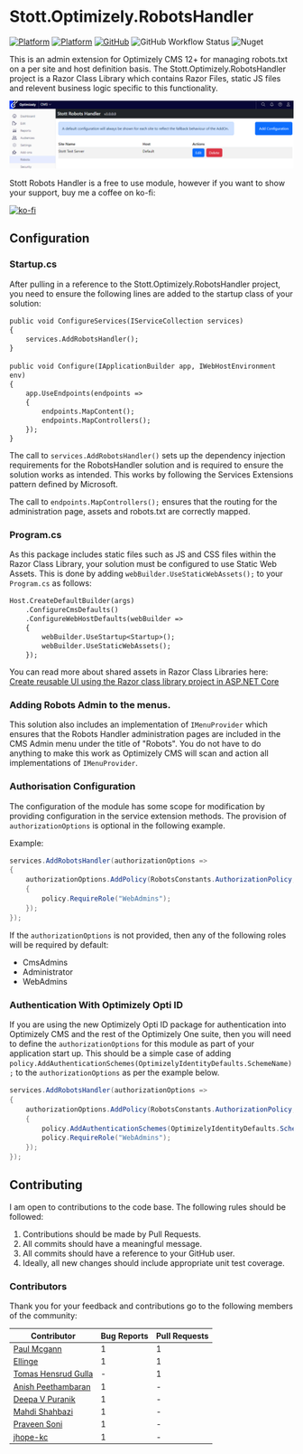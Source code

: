 # Stott.Optimizely.RobotsHandler

[![Platform](https://img.shields.io/badge/Platform-.NET%206-blue.svg?style=flat)](https://docs.microsoft.com/en-us/dotnet/)
[![Platform](https://img.shields.io/badge/Optimizely-%2012-blue.svg?style=flat)](http://world.episerver.com/cms/)
[![GitHub](https://img.shields.io/github/license/GeekInTheNorth/Stott.Optimizely.RobotsHandler)](https://github.com/GeekInTheNorth/Stott.Optimizely.RobotsHandler/blob/main/LICENSE.txt)
![GitHub Workflow Status](https://img.shields.io/github/actions/workflow/status/GeekInTheNorth/Stott.Optimizely.RobotsHandler/dotnet.yml?branch=main)
![Nuget](https://img.shields.io/nuget/v/Stott.Optimizely.RobotsHandler)

This is an admin extension for Optimizely CMS 12+ for managing robots.txt on a per site and host definition basis.  The Stott.Optimizely.RobotsHandler project is a Razor Class Library which contains Razor Files, static JS files and relevent business logic specific to this functionality.

![Stott Robots Handler](/StottRobotsList1.png)

Stott Robots Handler is a free to use module, however if you want to show your support, buy me a coffee on ko-fi:

[![ko-fi](https://ko-fi.com/img/githubbutton_sm.svg)](https://ko-fi.com/V7V0RX2BQ)

## Configuration

### Startup.cs

After pulling in a reference to the Stott.Optimizely.RobotsHandler project, you need to ensure the following lines are added to the startup class of your solution:

```
public void ConfigureServices(IServiceCollection services)
{
    services.AddRobotsHandler();
}

public void Configure(IApplicationBuilder app, IWebHostEnvironment env)
{
    app.UseEndpoints(endpoints =>
    {
        endpoints.MapContent();
        endpoints.MapControllers();
    });
}
```

The call to ```services.AddRobotsHandler()``` sets up the dependency injection requirements for the RobotsHandler solution and is required to ensure the solution works as intended.  This works by following the Services Extensions pattern defined by Microsoft.

The call to ```endpoints.MapControllers();``` ensures that the routing for the administration page, assets and robots.txt are correctly mapped.

### Program.cs

As this package includes static files such as JS and CSS files within the Razor Class Library, your solution must be configured to use Static Web Assets.  This is done by adding `webBuilder.UseStaticWebAssets();` to your `Program.cs` as follows:

```
Host.CreateDefaultBuilder(args)
    .ConfigureCmsDefaults()
    .ConfigureWebHostDefaults(webBuilder =>
    {
        webBuilder.UseStartup<Startup>();
        webBuilder.UseStaticWebAssets();
    });
```

You can read more about shared assets in Razor Class Libraries here: [Create reusable UI using the Razor class library project in ASP.NET Core](https://learn.microsoft.com/en-us/aspnet/core/razor-pages/ui-class?view=aspnetcore-6.0&tabs=visual-studio)

### Adding Robots Admin to the menus.

This solution also includes an implementation of ```IMenuProvider``` which ensures that the Robots Handler administration pages are included in the CMS Admin menu under the title of "Robots".  You do not have to do anything to make this work as Optimizely CMS will scan and action all implementations of ```IMenuProvider```.

### Authorisation Configuration

The configuration of the module has some scope for modification by providing configuration in the service extension methods.  The provision of ```authorizationOptions``` is optional in the following example.

Example:
```C#
services.AddRobotsHandler(authorizationOptions => 
{
    authorizationOptions.AddPolicy(RobotsConstants.AuthorizationPolicy, policy =>
    {
        policy.RequireRole("WebAdmins");
    });
});
```

If the ```authorizationOptions``` is not provided, then any of the following roles will be required by default:

- CmsAdmins
- Administrator
- WebAdmins

### Authentication With Optimizely Opti ID

If you are using the new Optimizely Opti ID package for authentication into Optimizely CMS and the rest of the Optimizely One suite, then you will need to define the `authorizationOptions` for this module as part of your application start up. This should be a simple case of adding `policy.AddAuthenticationSchemes(OptimizelyIdentityDefaults.SchemeName);` to the `authorizationOptions` as per the example below.

```C#
services.AddRobotsHandler(authorizationOptions =>
{
    authorizationOptions.AddPolicy(RobotsConstants.AuthorizationPolicy, policy =>
    {
        policy.AddAuthenticationSchemes(OptimizelyIdentityDefaults.SchemeName);
        policy.RequireRole("WebAdmins");
    });
});
```

## Contributing

I am open to contributions to the code base.  The following rules should be followed:

1. Contributions should be made by Pull Requests.
2. All commits should have a meaningful message.
3. All commits should have a reference to your GitHub user.
4. Ideally, all new changes should include appropriate unit test coverage.

### Contributors

Thank you for your feedback and contributions go to the following members of the community:

| Contributor | Bug Reports | Pull Requests |
|-------------|-------------|---------------|
| [Paul Mcgann](https://github.com/paulmcgann) | 1 | 1 |
| [Ellinge](https://github.com/ellinge) | 1 | 1 |
| [Tomas Hensrud Gulla](https://github.com/tomahg) | - | 1 |
| [Anish Peethambaran](https://github.com/Anish-Peethambaran) | 1 | - |
| [Deepa V Puranik](https://github.com/Deepa-Puranik) | 1 | - |
| [Mahdi Shahbazi](https://github.com/mahdishahbazi) | 1 | - |
| [Praveen Soni](https://world.optimizely.com/System/Users-and-profiles/Community-Profile-Card/?userId=fd64fb7a-ba91-e911-a968-000d3a441525) | 1 | - |
| [jhope-kc](https://github.com/jhope-kc) | 1 | - |
